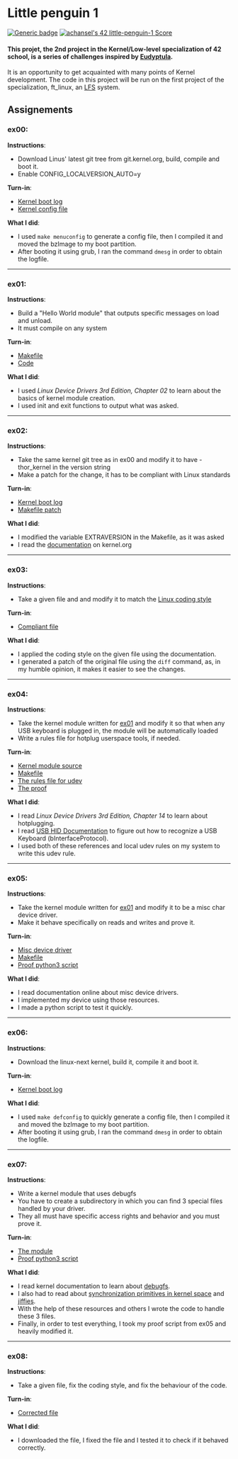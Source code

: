 # Little penguin 1
[![Generic badge](https://img.shields.io/static/v1?label=Skills&message=C%2C%20Linux%2C%20Kernel&color=red&style=for-the-badge)](https://shields.io/)
[![achansel's 42 little-penguin-1 Score](https://badge42.vercel.app/api/v2/cl23cxs1j002509mbpg1bd1bu/project/2943565)](https://github.com/JaeSeoKim/badge42)
#### This projet, the 2nd project in the Kernel/Low-level specialization of 42 school, is a series of challenges inspired by [Eudyptula](http://eudyptula-challenge.org/).

It is an opportunity to get acquainted with many points of Kernel development.
The code in this project will be run on the first project of the specialization, ft_linux, an [LFS](https://www.linuxfromscratch.org/) system.

## Assignements
### ex00:
**Instructions**:
  - Download Linus' latest git tree from git.kernel.org, build, compile and boot it.
  - Enable CONFIG_LOCALVERSION_AUTO=y

**Turn-in**:
  - [Kernel boot log](ex00/boot.log)
  - [Kernel config file](ex00/config)
  
**What I did**:
- I used `make menuconfig` to generate a config file, then I compiled it and moved the bzImage to my boot partition.
- After booting it using grub, I ran the command `dmesg` in order to obtain the logfile.

----------

### ex01:
**Instructions**:
  - Build a "Hello World module" that outputs specific messages on load and unload.
  - It must compile on any system

**Turn-in**:
  - [Makefile](ex01/Makefile)
  - [Code](ex01/module.c)
 
**What I did**:
  - I used *Linux Device Drivers 3rd Edition, Chapter 02* to learn about the basics of kernel module creation.
  - I used init and exit functions to output what was asked.

----------

### ex02:
**Instructions**:
  - Take the same kernel git tree as in ex00 and modify it to have -thor_kernel in the version string
  - Make a patch for the change, it has to be compliant with Linux standards

**Turn-in**:
  - [Kernel boot log](ex02/boot.log)
  - [Makefile patch](ex02/0001-Added-thor_kernel-in-version-string.patch)
 
**What I did**:
  - I modified the variable EXTRAVERSION in the Makefile, as it was asked
  - I read the [documentation](https://www.kernel.org/doc/html/v4.17/process/submitting-patches.html) on kernel.org
  
----------

### ex03:
**Instructions**:
  - Take a given file and and modify it to match the [Linux coding style](https://www.kernel.org/doc/html/v4.10/process/coding-style.html)

**Turn-in**:
  - [Compliant file](ex03/corrected.c)
 
**What I did**:
  - I applied the coding style on the given file using the documentation.
  - I generated a patch of the original file using the `diff` command, as, in my humble opinion, it makes it easier to see the changes.
  
 ----------

### ex04:
**Instructions**:
  - Take the kernel module written for [ex01](ex01/) and modify it so that when any USB keyboard is plugged in, the module will be automatically loaded
  - Write a rules file for hotplug userspace tools, if needed.

**Turn-in**:
  - [Kernel module source](ex04/keyboard_dd.c)
  - [Makefile](ex04/Makefile)
  - [The rules file for udev](ex04/69-keyboard.rules)
  - [The proof](ex04/proof.log)
 
**What I did**:
  - I read *Linux Device Drivers 3rd Edition, Chapter 14* to learn about hotplugging.
  - I read [USB HID Documentation](https://www.usb.org/sites/default/files/hid1_11.pdf) to figure out how to recognize a USB Keyboard (bInterfaceProtocol).
  - I used both of these references and local udev rules on my system to write this udev rule.


 ----------

### ex05:
**Instructions**:
  - Take the kernel module written for [ex01](ex01/) and modify it to be a misc char device driver.
  - Make it behave specifically on reads and writes and prove it.

**Turn-in**:
  - [Misc device driver](ex05/misc_device.c)
  - [Makefile](ex05/Makefile)
  - [Proof python3 script](ex05/proof.py)
 
**What I did**:
  - I read documentation online about misc device drivers.
  - I implemented my device using those resources.
  - I made a python script to test it quickly.

---------

### ex06:
**Instructions**:
  - Download the linux-next kernel, build it, compile it and boot it.

**Turn-in**:
  - [Kernel boot log](ex06/boot.log)
 
**What I did**:
  - I used `make defconfig` to quickly generate a config file, then I compiled it and moved the bzImage to my boot partition.
  - After booting it using grub, I ran the command `dmesg` in order to obtain the logfile.

---------

### ex07:
**Instructions**:
  - Write a kernel module that uses debugfs
  - You have to create a subdirectory in which you can find 3 special files handled by your driver.
  - They all must have specific access rights and behavior and you must prove it.

**Turn-in**:
  - [The module](ex07)
  - [Proof python3 script](ex07/proof.py)
 
**What I did**:
  - I read kernel documentation to learn about [debugfs](https://docs.kernel.org/filesystems/debugfs.html).
  - I also had to read about [synchronization primitives in kernel space](https://docs.kernel.org/locking/mutex-design.html) and [jiffies](https://git.kernel.org/pub/scm/linux/kernel/git/torvalds/linux.git/tree/include/linux/jiffies.h).
  - With the help of these resources and others I wrote the code to handle these 3 files.
  - Finally, in order to test everything, I took my proof script from ex05 and heavily modified it.

---------

### ex08:
**Instructions**:
  - Take a given file, fix the coding style, and fix the behaviour of the code.

**Turn-in**:
  - [Corrected file](ex08/corrected.c)
 
**What I did**:
  - I downloaded the file, I fixed the file and I tested it to check if it behaved correctly.




